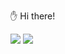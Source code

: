 

<!--
**TianZonglin/TianZonglin** is a ✨ _special_ ✨ repository because its `README.md` (this file) appears on your GitHub profile.
### Hi there 👋
Here are some ideas to get you started:


- 🔭 I’m currently working on ...
- 🌱 I’m currently learning ...
- 👯 I’m looking to collaborate on ...
- 🤔 I’m looking for help with ...
- 💬 Ask me about ...
- 📫 How to reach me: ...
- 😄 Pronouns: ...
- ⚡ Fun fact: ...

-->

✋ Hi there! 

![](https://cdn.jsdelivr.net/gh/TianZonglin/GitHub-Stats@latest/generated/overview.svg#gh-light-mode-only)
![](https://cdn.jsdelivr.net/gh/TianZonglin/GitHub-Stats@latest/generated/languages.svg#gh-light-mode-only)
 
